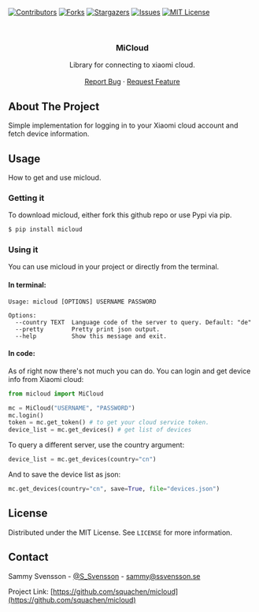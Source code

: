 
[![Contributors][contributors-shield]][contributors-url]
[![Forks][forks-shield]][forks-url]
[![Stargazers][stars-shield]][stars-url]
[![Issues][issues-shield]][issues-url]
[![MIT License][license-shield]][license-url]
<!--[![LinkedIn][linkedin-shield]][linkedin-url]-->



<!-- PROJECT LOGO -->
<br />
<p align="center">
  <h3 align="center">MiCloud</h3>

  <p align="center">
    Library for connecting to xiaomi cloud.
    <br />
    <br />
    <a href="https://github.com/Squachen/micloud/issues">Report Bug</a>
    ·
    <a href="https://github.com/Squachen/micloud/issues">Request Feature</a>
  </p>
</p>


## About The Project

Simple implementation for logging in to your Xiaomi cloud account and fetch device information.


<!-- USAGE EXAMPLES -->
## Usage

How to get and use micloud.

###  Getting it

To download micloud, either fork this github repo or use Pypi via pip.
```sh
$ pip install micloud
```

### Using it
You can use micloud in your project or directly from the terminal.
#### In terminal:
```
Usage: micloud [OPTIONS] USERNAME PASSWORD

Options:
  --country TEXT  Language code of the server to query. Default: "de"
  --pretty        Pretty print json output.
  --help          Show this message and exit.
```


#### In code:
As of right now there's not much you can do. You can login and get device info from Xiaomi cloud:
```Python
from micloud import MiCloud

mc = MiCloud("USERNAME", "PASSWORD")
mc.login()
token = mc.get_token() # to get your cloud service token.
device_list = mc.get_devices() # get list of devices
```
To query a different server, use the country argument:
```Python
device_list = mc.get_devices(country="cn")
```
And to save the device list as json:
```Python
mc.get_devices(country="cn", save=True, file="devices.json")
```

<!-- LICENSE -->
## License

Distributed under the MIT License. See `LICENSE` for more information.



<!-- CONTACT -->
## Contact

Sammy Svensson - [@S_Svensson](https://twitter.com/@S_Svensson) - sammy@ssvensson.se

Project Link: [https://github.com/squachen/micloud](https://github.com/squachen/micloud)




<!-- MARKDOWN LINKS & IMAGES -->
<!-- https://www.markdownguide.org/basic-syntax/#reference-style-links -->
[contributors-shield]: https://img.shields.io/github/contributors/squachen/micloud.svg?style=flat-square
[contributors-url]: https://github.com/squachen/micloud/graphs/contributors
[forks-shield]: https://img.shields.io/github/forks/Squachen/micloud.svg?style=flat-square
[forks-url]: https://github.com/squachen/micloud/network/members
[stars-shield]: https://img.shields.io/github/stars/squachen/micloud.svg?style=flat-square
[stars-url]: https://github.com/squachen/micloud/stargazers
[issues-shield]: https://img.shields.io/github/issues/squachen/micloud.svg?style=flat-square
[issues-url]: https://github.com/squachen/micloud/issues
[license-shield]: https://img.shields.io/github/license/squachen/micloud.svg?style=flat-square
[license-url]: https://github.com/squachen/micloud/blob/master/LICENSE.txt

